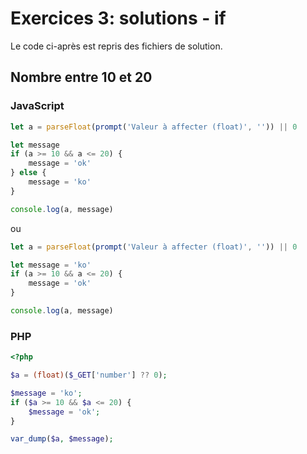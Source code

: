 # Exercices 3: solutions - if

Le code ci-après est repris des fichiers de solution.

## Nombre entre 10 et 20

### JavaScript

```javascript
let a = parseFloat(prompt('Valeur à affecter (float)', '')) || 0

let message
if (a >= 10 && a <= 20) {
    message = 'ok'
} else {
    message = 'ko'
}

console.log(a, message)
```

ou

```javascript
let a = parseFloat(prompt('Valeur à affecter (float)', '')) || 0

let message = 'ko'
if (a >= 10 && a <= 20) {
    message = 'ok'
}

console.log(a, message)
```

### PHP

```php
<?php

$a = (float)($_GET['number'] ?? 0);

$message = 'ko';
if ($a >= 10 && $a <= 20) {
    $message = 'ok';
}

var_dump($a, $message);
```

